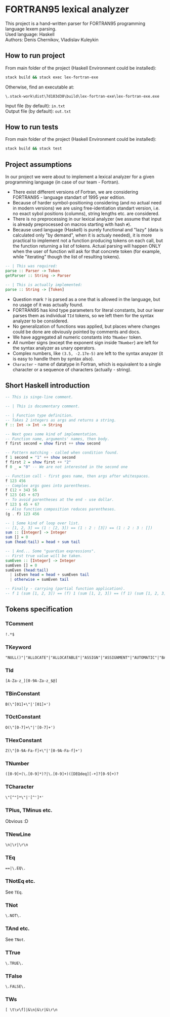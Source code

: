 # FORTRAN95 lexical analyzer
This project is a hand-written parser for FORTRAN95 programming language lexem parsing.\
Used language: Haskell\
Authors: Denis Chernikov, Vladislav Kuleykin
## How to run project
From main folder of the project (Haskell Environment could be installed):
```bash
stack build && stack exec lex-fortran-exe
```
Otherwise, find an executable at:
```
\.stack-work\dist\7d103d30\build\lex-fortran-exe\lex-fortran-exe.exe
```
Input file (by default): `in.txt`\
Output file (by default): `out.txt`
## How to run tests
From main folder of the project (Haskell Environment could be installed):
```bash
stack build && stack test
```
## Project assumptions
In our project we were about to implement a lexical analyzer for a given programming language (in case of our team - Fortran).
* There exist different versions of Fortran, we are considering FORTRAN95 - language standart of 1995 year edition.
* Because of harder symbol-positioning considering (and no actual need in modern versions) we are using free-identiation standart version, i.e. no exact sybol positions (columns), string lengths etc. are considered.
* There is no preprocessing in our lexical analyzer (we assume that input is already preprocessed on macros starting with hash `#`).
* Because used language (Haskell) is purely functional and "lazy" (data is calculated only "by demand", when it is actualy needed), it is more practical to implement not a function producing tokens on each call, but the function returning a list of tokens. Actual parsing will happen ONLY when the user of function will ask for that concrete token (for example, while "iterating" though the list of resulting tokens).
```Haskell
-- | This was required:
parse :: Parser -> Token
getParser :: String -> Parser

-- | This is actually implemented:
parse :: String -> [Token]
```
* Question mark `?` is parsed as a one that is allowed in the language, but no usage of it was actually found.
* FORTRAN95 has kind type parameters for literal constants, but our lexer parses them as individual `TId` tokens, so we left them for the syntax analyzer to be considered.
* No generalization of functions was applied, but places where changes could be done are obviously pointed by comments and docs.
* We have aggregated all numeric constants into `TNumber` token.
* All number signs (except the exponent sign inside `TNumber`) are left for the syntax analyzer as unary operators.
* Complex numbers, like `(3.5, -2.17e-5)` are left to the syntax anayzer (it is easy to handle them by syntax also).
* `Character` - name of datatype in Fortran, which is equivalent to a single character or a sequence of characters (actually - string).
## Short Haskell introduction
```Haskell
-- This is singe-line comment.

-- | This is documentary comment.

-- | Function type definition.
-- Takes 2 integers as args and returns a string.
f :: Int -> Int -> String

-- Next goes some kind of implementation.
-- Function name, arguments' names, then body.
f first second = show first ++ show second

-- Pattern matching - called when condition found.
f 1 second = "1" ++ show second
f first 2 = show first ++ "2"
f 0 _ = "0" -- We are not interested in the second one

-- Function call - first goes name, then args after whitespaces.
f 123 456
-- Complex args goes into parentheses.
f (12 + 34) 56
f 123 (45 + 67)
-- To avoid parentheses at the end - use dollar.
f 123 $ 45 + 67
-- Also function composition reduces parentheses.
(g . f) 123 456

-- | Some kind of loop over list.
-- [1, 2, 3] == (1 : [2, 3]) == (1 : 2 : [3]) == (1 : 2 : 3 : [])
sum :: [Integer] -> Integer
sum [] = 0
sum (head:tail) = head + sum tail

-- | And... Some "guardian expressions".
-- First true value will be taken.
sumEven :: [Integer] -> Integer
sumEven [] = 0
sumEven (head:tail)
  | isEven head = head + sumEven tail
  | otherwise = sumEven tail

-- Finally - carrying (partial function application).
-- f 1 (sum [1, 2, 3]) == (f) 1 (sum [1, 2, 3]) == (f 1) (sum [1, 2, 3])
```
## Tokens specification
### TComment
```regex
!.*$
```
### TKeyword
```regex
"NULL()"|"ALLOCATE"|"ALLOCATABLE"|"ASSIGN"|"ASSIGNMENT"|"AUTOMATIC"|"BACKSPACE"|"BLOCK"|"CALL"|"CASE"|"CHARACTER"|"CLOSE"|"COMMON"|"COMPLEX"|"CONTAINS"|"CONTINUE"|"CYCLE"|"DATA"|"DEALLOCATE"|"DEFAULT"|"DIMENSION"|"DO"|"DOUBLE"|"ELEMENTAL"|"ELSE"|"ELSEIF"|"ELSEWHERE"|"END"|"ENDDO"|"ENDIF"|"ENDFILE"|"ENTRY"|"EQUIVALENCE"|"EXIT"|"EXTERNAL"|"FORALL"|"FORMAT"|"FUNCTION"|"GO"|"GOTO"|"IOLENGTH"|"IF"|"IMPLICIT"|"IN"|"INCLUDE"|"INOUT"|"INTEGER"|"INTENT"|"INTERFACE"|"INTRINSIC"|"INQUIRE"|"KIND"|"LEN"|"LOGICAL"|"MODULE"|"NAMELIST"|"NONE"|"NULLIFY"|"ONLY"|"OPEN"|"OPERATOR"|"OPTIONAL"|"OUT"|"PARAMETER"|"PAUSE"|"POINTER"|"PRECISION"|"PRINT"|"PRIVATE"|"PROCEDURE"|"PROGRAM"|"PUBLIC"|"PURE"|"REAL"|"READ"|"RECURSIVE"|"RESULT"|"RETURN"|"REWIND"|"SAVE"|"SELECT"|"SEQUENCE"|"SOMETYPE"|"SQRT"|"STAT"|"STOP"|"SUBROUTINE"|"TARGET"|"TO"|"THEN"|"TYPE"|"UNIT"|"USE"|"VOLATILE"|"WHERE"|"WHILE"|"WRITE"|"null()"|"allocate"|"allocatable"|"assign"|"assignment"|"automatic"|"backspace"|"block"|"call"|"case"|"character"|"close"|"common"|"complex"|"contains"|"continue"|"cycle"|"data"|"deallocate"|"default"|"dimension"|"do"|"double"|"elemental"|"else"|"elseif"|"elsewhere"|"end"|"enddo"|"endif"|"endfile"|"entry"|"equivalence"|"exit"|"external"|"forall"|"format"|"function"|"go"|"goto"|"iolength"|"if"|"implicit"|"in"|"include"|"inout"|"integer"|"intent"|"interface"|"intrinsic"|"inquire"|"kind"|"len"|"logical"|"module"|"namelist"|"none"|"nullify"|"only"|"open"|"operator"|"optional"|"out"|"parameter"|"pause"|"pointer"|"precision"|"print"|"private"|"procedure"|"program"|"public"|"pure"|"real"|"read"|"recursive"|"result"|"return"|"rewind"|"save"|"select"|"sequence"|"sometype"|"sqrt"|"stat"|"stop"|"subroutine"|"target"|"to"|"then"|"type"|"unit"|"use"|"volatile"|"where"|"while"|"write"
```
### TId
```regex
[A-Za-z_][0-9A-Za-z_$@]
```
### TBinConstant
```regex
B(\"[01]+\"|'[01]+')
```
### TOctConstant
```regex
O(\"[0-7]+\"|'[0-7]+')
```
### THexConstant
```regex
Z(\"[0-9A-Fa-f]+\"|'[0-9A-Fa-f]+')
```
### TNumber
```regex
([0-9]+(\.[0-9]*)?|\.[0-9]+)([DEQdeq][-+]?[0-9]+)?
```
### TCharacter
```regex
\"[^"]*\"|'[^']*'
```
### TPlus, TMinus etc.
Obvious :D
### TNewLine
```regex
\n|\r|\r\n
```
### TEq
```regex
==|\.EQ\.
```
### TNotEq etc.
See `TEq`.
### TNot
```regex
\.NOT\.
```
### TAnd etc.
See `TNot`.
### TTrue
```regex
\.TRUE\.
```
### TFalse
```regex
\.FALSE\.
```
### TWs
```regex
[ \t\v\f]|&\n|&\r|&\r\n
```
